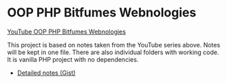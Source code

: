 # OOP PHP Bitfumes Webnologies

[YouTube OOP PHP Bitfumes Webnologies](https://www.youtube.com/playlist?list=PLe30vg_FG4OSEHH6bRF8FrA7wmoAMUZLv)

This project is based on notes taken from the YouTube series above. Notes will be kept in one file. There are also 
 individual folders with working code. It is vanilla PHP project with no dependencies.

* [Detailed notes (Gist)](https://gist.github.com/Pen-y-Fan/de770755d9457db62e308c467380a443)
